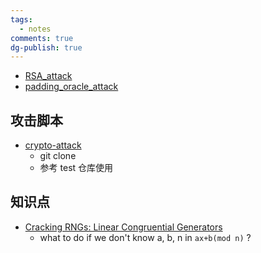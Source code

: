 ```yaml
---
tags:
  - notes
comments: true
dg-publish: true
---
```




- [RSA_attack](RSA_attack.md)
- [padding_oracle_attack](padding_oracle_attack.md)

## 攻击脚本

- [crypto-attack](https://github.com/jvdsn/crypto-attacks/)
    - git clone
    - 参考 test 仓库使用

## 知识点

- [Cracking RNGs: Linear Congruential Generators](https://tailcall.net/posts/cracking-rngs-lcgs/)
    - what to do if we don't know a, b, n in `ax+b(mod n)` ?
